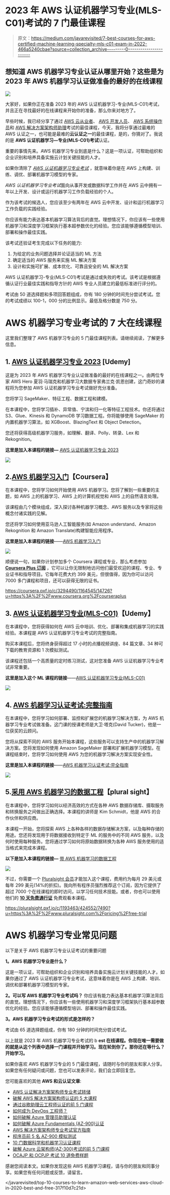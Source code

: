 # 2023 年 AWS 认证机器学习专业(MLS-C01)考试的 7 门最佳课程

> 原文：<https://medium.com/javarevisited/7-best-courses-for-aws-certified-machine-learning-specialty-mls-c01-exam-in-2022-466a5240cbae?source=collection_archive---------0----------------------->

## 想知道 AWS 机器学习专业认证从哪里开始？这些是为 2023 年 AWS 机器学习认证做准备的最好的在线课程

[![](img/ca35a430b01957a235ff65dc8833a1b0.png)](https://click.linksynergy.com/deeplink?id=JVFxdTr9V80&mid=39197&murl=https%3A%2F%2Fwww.udemy.com%2Fcourse%2Faws-machine-learning%2F)

大家好，如果你正在准备 2023 年的 AWS 认证机器学习-专业(MLS-C01)考试，并且正在寻找最好的在线课程来开始你的准备，那么你来对地方了。

早些时候，我已经分享了通过 [AWS 云从业者](/javarevisited/10-best-aws-certified-cloud-practitioner-clf-c01-online-courses-and-practice-test-to-crack-ecc0f913091e)、 [AWS 开发人员](/javarevisited/top-5-online-courses-to-become-aws-certified-developer-associate-in-2020-best-of-lot-9b22baf84ca8)、 [AWS 系统操作员](/javarevisited/6-best-aws-sysops-online-courses-for-devops-engineers-to-become-a-certified-aws-sysops-5c2ae9dad31d)和 [AWS 解决方案架构师助理](/javarevisited/top-5-aws-training-courses-to-crack-amazon-web-service-solutions-architect-associate-certification-3f4affa8f660)考试的最佳课程，今天，我将分享通过最难的 AWS 认证之一，也可能是最难的**云认证之一**的最佳课程，是的，你猜对了。我说的是 **AWS 认证机器学习—专业(MLS-C01)考试**认证。

重要的事情先来。AWS 机器学习专业到底是什么？这是一项认证，可帮助组织和企业识别和培养具备实施云计划关键技能的人才。

如果你清除了 [*AWS 认证机器学习专业考试*](https://aws.amazon.com/certification/certified-machine-learning-specialty/) ，就意味着你是在 AWS 上构建、训练、调优、部署机器学习模型的专家。

*AWS 认证机器学习专业考试*面向从事开发或数据科学工作并在 AWS 云中拥有一年以上开发、设计或运行机器学习工作负载经验的个人。

作为该考试的候选人，您应该至少有两年在 AWS 云中开发、设计和运行机器学习工作负载的实践经验。

你应该有能力表达基本机器学习算法背后的直觉。理想情况下，你应该有一些使用机器学习和深度学习框架执行基本超参数优化的经验。您应该能够遵循模型培训、部署和操作最佳实践。

该考试还验证考生完成以下任务的能力:

1.  为给定的业务问题选择并论证适当的 ML 方法
2.  确定适当的 AWS 服务来实施 ML 解决方案
3.  设计和实施可扩展、成本优化、可靠且安全的 ML 解决方案

AWS 认证机器学习-专业(MLS-C01)考试是通过或失败的考试。该考试是根据遵循认证行业最佳实践和指导方针的 AWS 专业人员建立的最低标准进行评分的。

考试由 50 道选择题和多项回答题组成，你有 180 分钟的时间充分尝试考试。您的考试成绩以 100-1，000 分的比例显示。最低及格分数是 750 分。

# AWS 机器学习专业考试的 7 大在线课程

这里我们整理了 AWS 机器学习专业的 5 门最佳课程列表。请继续阅读，了解更多信息。

## 1. [AWS 认证机器学习专业 2023](https://click.linksynergy.com/deeplink?id=JVFxdTr9V80&mid=39197&murl=https%3A%2F%2Fwww.udemy.com%2Fcourse%2Faws-machine-learning%2F) [Udemy]

这是为 2023 年 AWS 机器学习专业认证做准备的最好的在线课程之一。由两位专家 AWS Hero 夏羽·马瑞克和机器学习大数据专家弗兰克·凯恩创建，这门奇妙的课程将为您参加 AWS 认证机器学习专业考试做好充分准备。

您将学习 SageMaker、特征工程、数据工程和建模。

在本课程中，您将学习插补、异常值、宁滨和归一化等特征工程技术。你还将通过 S3、Glue、Kinesis 和 DynamoDB 学习数据工程。你将能够使用 SageMaker 的内置机器学习算法，如 XGBoost、BlazingText 和 Object Detection。

您还将获得高级机器学习服务，如理解、翻译、Polly、转录、Lex 和 Rekognition。

**这里是加入本课程的链接—** [AWS 认证机器学习专业 2023](https://click.linksynergy.com/deeplink?id=JVFxdTr9V80&mid=39197&murl=https%3A%2F%2Fwww.udemy.com%2Fcourse%2Faws-machine-learning%2F)

[![](img/2b62e087bd76c5196515ec4421c1c50f.png)](https://click.linksynergy.com/deeplink?id=JVFxdTr9V80&mid=39197&murl=https%3A%2F%2Fwww.udemy.com%2Fcourse%2Faws-machine-learning%2F)

## 2.[AWS 机器学习入门](https://coursera.pxf.io/c/1193463/1164545/14726?u=https%3A%2F%2Fwww.coursera.org%2Flearn%2Faws-machine-learning)【Coursera】

在本课程中，您将学习如何开始使用 AWS 机器学习。您将了解到一些重要的主题，如 AWS 上的机器学习、AWS 上的计算机视觉和 AWS 上的自然语言处理。

该课程由几个模块组成，深入探讨各种机器学习概念、AWS 服务以及专家将这些概念付诸实践的见解。

您还将学习如何使用亚马逊人工智能服务(如 Amazon understand、Amazon Rekognition 和 Amazon Translate)构建智能应用程序。

**这里是加入本课程的链接**——[AWS 机器学习入门](https://coursera.pxf.io/c/1193463/1164545/14726?u=https%3A%2F%2Fwww.coursera.org%2Flearn%2Faws-machine-learning)

[![](img/9d9db06e7281dada0b6a0d89e2667561.png)](https://coursera.pxf.io/c/1193463/1164545/14726?u=https%3A%2F%2Fwww.coursera.org%2Flearn%2Faws-machine-learning)

顺便说一句，如果你计划参加多个 Coursera 课程或专业，那么考虑参加 [**Coursera Plus 订阅**](https://coursera.pxf.io/c/3294490/1164545/14726?u=https%3A%2F%2Fwww.coursera.org%2Fcourseraplus) ，它可以让你无限制地访问他们最受欢迎的课程、专业、专业证书和指导项目。它每年花费大约 399 美元，但很值得，因为你可以访问 7000 多门课程和项目，还可以获得无限的证书。

<https://coursera.pxf.io/c/3294490/1164545/14726?u=https%3A%2F%2Fwww.coursera.org%2Fcourseraplus>  

## 3. [AWS 认证机器学习专业(MLS-C01)](https://click.linksynergy.com/deeplink?id=CuIbQrBnhiw&mid=39197&murl=https%3A%2F%2Fwww.udemy.com%2Fcourse%2Faws-machine-learning-a-complete-guide-with-python%2F)【Udemy】

在本课程中，您将获得如何在 AWS 云中培训、优化、部署和集成机器学习的实践经验。本课程是 AWS 认证机器学习专业考试的完整指南。

购买本课程后，您将终身获得超过 17 小时的点播视频讲座、84 篇文章、34 种可下载的教育资源和 1 次模拟测试。

该课程还包括一个高质量的定时练习测试，这对您准备 AWS 认证机器学习专业考试非常重要。

**这里是加入这个 ML 课程的链接**——[AWS 认证机器学习专业(MLS-C01)](https://click.linksynergy.com/deeplink?id=CuIbQrBnhiw&mid=39197&murl=https%3A%2F%2Fwww.udemy.com%2Fcourse%2Faws-machine-learning-a-complete-guide-with-python%2F)

[![](img/865483c512f193dc445338e29ab0728b.png)](https://click.linksynergy.com/deeplink?id=CuIbQrBnhiw&mid=39197&murl=https%3A%2F%2Fwww.udemy.com%2Fcourse%2Faws-machine-learning-a-complete-guide-with-python%2F)

## 4. [AWS 机器学习认证考试:完整指南](https://click.linksynergy.com/deeplink?id=JVFxdTr9V80&mid=39197&murl=https%3A%2F%2Fwww.udemy.com%2Fcourse%2Famazon-web-services-machine-learning%2F)

在本课程中，您将学习如何部署、监控和扩展您的机器学习解决方案，为 AWS 机器学习专业考试做准备。这门课的授课老师是大卫·塔克(David Tucker)，他是一位获奖的云顾问。

您将从探索不同的 AWS 服务开始本课程，这些服务可以支持生产中的机器学习解决方案。您将发现如何使用 Amazon SageMaker 部署和扩展机器学习模型。在课程结束时，您将学习如何使用 AWS 为您的机器学习解决方案实现安全性。

**这里是加入本课程的链接**——[AWS 机器学习认证考试:完全指南](https://click.linksynergy.com/deeplink?id=JVFxdTr9V80&mid=39197&murl=https%3A%2F%2Fwww.udemy.com%2Fcourse%2Famazon-web-services-machine-learning%2F)

[![](img/07e2486e0a8b0f8ef9acb01614ead80a.png)](https://click.linksynergy.com/deeplink?id=JVFxdTr9V80&mid=39197&murl=https%3A%2F%2Fwww.udemy.com%2Fcourse%2Famazon-web-services-machine-learning%2F)

## 5.[采用 AWS 机器学习的数据工程](https://pluralsight.pxf.io/c/1193463/424552/7490?u=https%3A%2F%2Fwww.pluralsight.com%2Fcourses%2Fdata-engineering-aws-machine-learning)【plural sight】

在本课程中，您将学习如何以经济高效的方式在各种 AWS 数据存储库、摄取服务和转换服务之间做出正确选择。本课程的讲师是 Kim Schmidt，他是 AWS 的合作伙伴和供应商。

本课程一开始，您将探索 AWS 上各种各样的数据存储解决方案，以及每种存储的用途。您还将发现用于将数据接收到特定于 ML 的服务中的不同 AWS 服务，以及何时使用每种服务。您将通过学习如何将原始数据转换为各种 AWS 服务使用的适当格式来完成本课程。

**以下是加入本课程的链接—** [带 AWS 机器学习的数据工程](https://pluralsight.pxf.io/c/1193463/424552/7490?u=https%3A%2F%2Fwww.pluralsight.com%2Fcourses%2Fdata-engineering-aws-machine-learning)

[![](img/97db695da88577ce431d703b062ac67c.png)](https://pluralsight.pxf.io/c/1193463/424552/7490?u=https%3A%2F%2Fwww.pluralsight.com%2Fcourses%2Fdata-engineering-aws-machine-learning)

不过，你需要一个 [Pluralsight 会员](https://pluralsight.pxf.io/c/1193463/424552/7490?u=https%3A%2F%2Fwww.pluralsight.com%2Fpricing%2Fskills)才能加入这个课程，费用约为每月 29 美元或每年 299 美元(14%的折扣)。我向所有程序员强烈推荐这个订阅，因为它提供了超过 7000 个在线课程的即时访问，以学习任何技术技能。或者，你也可以使用他们的 [**10 天免费通行证**](https://pluralsight.pxf.io/c/1193463/424552/7490?u=https%3A%2F%2Fwww.pluralsight.com%2Fpricing%2Ffree-trial) 免费观看本课程。

<https://pluralsight.pxf.io/c/1193463/424552/7490?u=https%3A%2F%2Fwww.pluralsight.com%2Fpricing%2Ffree-trial>  

# AWS 机器学习专业常见问题

以下是关于 AWS 机器学习专业认证考试的重要问题

**1。AWS 机器学习专业是什么？**

这是一项认证，可帮助组织和企业识别和培养具备实施云计划关键技能的人才。如果你通过了 AWS 认证机器学习专业考试，这意味着你是在 AWS 上构建、培训、调优和部署机器学习模型的专家。

**2。可以写 AWS 机器学习专业考试吗？** 你应该有能力表达基本机器学习算法背后的直觉。理想情况下，你应该有一些使用机器学习和深度学习框架执行基本超参数优化的经验。您应该能够遵循模型培训、部署和操作最佳实践。

**3。AWS 机器学习专业考试的形式是怎样的？**

考试由 65 道选择题组成，你有 180 分钟的时间充分尝试考试。

以上就是 2023 年 AWS 机器学习专业考试的 b **est 在线课程。你现在唯一需要做的就是从这个列表中选择一门课程并开始学习。现在轮到你了。那你还在等什么？开始学习。**

如果你喜欢 AWS 机器学习专业的 5 门最佳课程，请随时与你的朋友和家人分享。如果您有任何疑问或问题，您也可以发表评论，我们会立即回复您。

您可能喜欢的其他 **AWS 和云认证文章**:

*   [AWS 认证解决方案架构师专业考试转储](https://www.certification-questions.com/practice-exam/amazon/aws-certified-solutions-architect-professional?affiliateCode=fcff36fd-557a-4713-abf6-973e9924770f&utm_source=Javin&utm_medium=affiliate&utm_campaign=affiliate)
*   [破解 AWS 解决方案架构师认证的 5 大课程](https://javarevisited.blogspot.com/2019/05/top-5-courses-to-crack-aws-solutions-architect-associate-certification-exam-SAA-C01.html#axzz5rHwAwycj)
*   [通过谷歌助理云工程师认证的前 5 门课程](https://javarevisited.blogspot.com/2019/07/top-5-google-cloud-platform-gcp-courses-certifications-online.html)
*   [如何成为 DevOps 工程师？](https://javarevisited.blogspot.com/2018/09/the-2018-devops-roadmap-your-guide-to-become-DevOps-Engineer.html)
*   [如何破解 Azure 管理员助理认证](https://javarevisited.blogspot.com/2020/04/how-to-crack-microsoft-az-103-azure-administrator-associate-exam-certification.html)
*   [如何破解 Azure Fundamentals (AZ-900)认证](https://javarevisited.blogspot.com/2020/04/how-to-crack-microsoft-azure-fundamentals-certification-az-900-exam.html)
*   [AWS 解决方案架构师专业考试官方指南](https://aws.amazon.com/certification/certified-solutions-architect-professional/)
*   [程序员前 5 名 AZ-900 模拟测试](https://javarevisited.blogspot.com/2020/02/top-5-AZ-900-exam-Azure-Fundamentals-certification-practice-tests-and-mock-exams-to.html)
*   [10 门数据科学和机器学习认证课程](https://dev.to/javinpaul/10-data-science-and-machine-learning-courses-for-programmers-looking-to-switch-career-57kd)
*   [破解 Azure 云架构师(AZ-300)考试的前 5 门课程](https://javarevisited.blogspot.com/2019/07/top-5-courses-to-crack-azure-architecture-technologies-certification-az-300-exam.html#axzz6E6VuRMsx)
*   [OCAJP 和 OCPJP 考试 10 道免费样题](http://www.java67.com/2017/05/10-free-java-8-certification-sample-questions-OCAJP8-OCPJP8-Mock-Exams.html)

感谢您阅读本文。如果你发现这些 AWS 机器学习课程，请与你的朋友和同事分享。如果您有任何问题或反馈，请留言。

</javarevisited/top-10-courses-to-learn-amazon-web-services-aws-cloud-in-2020-best-and-free-317f10d7c21d> 